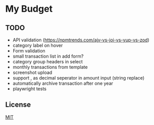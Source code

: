 # My Budget

## TODO

- API validation (https://npmtrends.com/ajv-vs-joi-vs-yup-vs-zod)
- category label on hover
- Form validation
- small transaction list in add form?
- category group headers in select
- monthly transactions from template
- screenshot upload
- support , as decimal seperator in amount input (string replace)
- automatically archive transaction after one year
- playwright tests

## License

[MIT](https://choosealicense.com/licenses/mit/)
